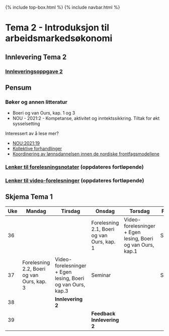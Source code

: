 
{% include top-box.html %} <!-- Kode for å inkludere boksen på toppen av siden. Se _config.yml for å gjøre endringer. -->
{% include navbar.html %} <!-- Kode for navigasjonsmeny. Se navbar.html for å gjøre endringer. -->
<!-- Gjør endringer under her -->

# Tema 2 - Introduksjon til arbeidsmarkedsøkonomi

## Innlevering Tema 2
### [Innleveringsoppgave 2](innlevering2.md) 

## Pensum
### Bøker og annen litteratur
* Boeri og van Ours, kap. 1 og 3
* NOU - 2021:2 - Kompetanse, aktivitet og inntektssikkring. Tiltak for økt sysselsetting

Interessert av å lese mer? 
* <a href="Assets/nou2021_nordiskemodellen.pdf"> NOU:2021:19 </a>
* <a href="Assets/CollectiveBargaining.pdff"> Kollektive forhandlinger </a>
* <a href="Assets/Koordinering.pdf">Koordinering av lønnsdannelsen innen de nordiske frontfagsmodellene </a>

### [Lenker til forelesningsnotater](forelesninger.md#f_t2) (oppdateres fortløpende)

### [Lenker til video-forelesninger](video.md#v_t2) (oppdateres fortløpende)


## Skjema Tema 1

| Uke | Mandag | Tirsdag | Onsdag | Torsdag | Fredag |
| --- | ------ | ------- | ------ | ------- | ------ |
| 36 | |  | Forelesning 2.1, Boeri og van Ours, kap. 1 | Video-forelesninger + Egen lesing, Boeri og van Ours, kap.1 | Seminar  |
| 37 | Forelesning 2.2, Boeri og van Ours, kap. 3 | Video-forelesninger + Egen lesing, Boeri og van Ours, kap.3 | Seminar | | Seminar |
| 38|  | **Innlevering 2**|  |  |  |
| 39 | | | **Feedback Innlevering 2** | | |
